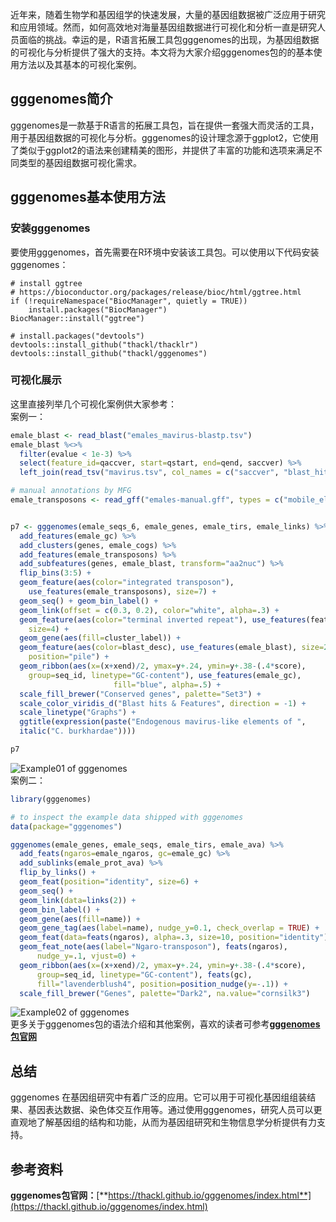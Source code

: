 近年来，随着生物学和基因组学的快速发展，大量的基因组数据被广泛应用于研究和应用领域。然而，如何高效地对海量基因组数据进行可视化和分析一直是研究人员面临的挑战。幸运的是，R语言拓展工具包gggenomes的出现，为基因组数据的可视化与分析提供了强大的支持。本文将为大家介绍gggenomes包的的基本使用方法以及其基本的可视化案例。
<a name="gCWxt"></a>
## gggenomes简介
gggenomes是一款基于R语言的拓展工具包，旨在提供一套强大而灵活的工具，用于基因组数据的可视化与分析。gggenomes的设计理念源于ggplot2，它使用了类似于ggplot2的语法来创建精美的图形，并提供了丰富的功能和选项来满足不同类型的基因组数据可视化需求。
<a name="uMvhd"></a>
## gggenomes基本使用方法
<a name="YmVMA"></a>
### 安装gggenomes
要使用gggenomes，首先需要在R环境中安装该工具包。可以使用以下代码安装gggenomes：
```
# install ggtree
# https://bioconductor.org/packages/release/bioc/html/ggtree.html
if (!requireNamespace("BiocManager", quietly = TRUE))
    install.packages("BiocManager")
BiocManager::install("ggtree")

# install.packages("devtools")
devtools::install_github("thackl/thacklr")
devtools::install_github("thackl/gggenomes")
```
<a name="amhST"></a>
### 可视化展示
这里直接列举几个可视化案例供大家参考：<br />案例一：
```r
emale_blast <- read_blast("emales_mavirus-blastp.tsv")
emale_blast %<>%
  filter(evalue < 1e-3) %>%
  select(feature_id=qaccver, start=qstart, end=qend, saccver) %>%
  left_join(read_tsv("mavirus.tsv", col_names = c("saccver", "blast_hit", "blast_desc")))

# manual annotations by MFG
emale_transposons <- read_gff("emales-manual.gff", types = c("mobile_element"))


p7 <- gggenomes(emale_seqs_6, emale_genes, emale_tirs, emale_links) %>%
  add_features(emale_gc) %>%
  add_clusters(genes, emale_cogs) %>%
  add_features(emale_transposons) %>%
  add_subfeatures(genes, emale_blast, transform="aa2nuc") %>%
  flip_bins(3:5) +
  geom_feature(aes(color="integrated transposon"),
    use_features(emale_transposons), size=7) +
  geom_seq() + geom_bin_label() +
  geom_link(offset = c(0.3, 0.2), color="white", alpha=.3) +
  geom_feature(aes(color="terminal inverted repeat"), use_features(features),
    size=4) +
  geom_gene(aes(fill=cluster_label)) +
  geom_feature(aes(color=blast_desc), use_features(emale_blast), size=2,
    position="pile") + 
  geom_ribbon(aes(x=(x+xend)/2, ymax=y+.24, ymin=y+.38-(.4*score),
    group=seq_id, linetype="GC-content"), use_features(emale_gc),
                       fill="blue", alpha=.5) +
  scale_fill_brewer("Conserved genes", palette="Set3") +
  scale_color_viridis_d("Blast hits & Features", direction = -1) +
  scale_linetype("Graphs") +
  ggtitle(expression(paste("Endogenous mavirus-like elements of ",
  italic("C. burkhardae"))))

p7
```
![Example01 of gggenomes](https://cdn.nlark.com/yuque/0/2023/png/396745/1689002350643-dbe558b5-1ab7-43a9-9b75-65e029c92fd8.png#averageHue=%23f5f4f3&clientId=ufccd98f0-178e-4&from=paste&id=u253b64d4&originHeight=480&originWidth=1080&originalType=url&ratio=2.5&rotation=0&showTitle=true&status=done&style=none&taskId=ub6f26ac8-9703-4646-b346-2b235a76a68&title=Example01%20of%20gggenomes "Example01 of gggenomes")<br />案例二：
```r
library(gggenomes)

# to inspect the example data shipped with gggenomes
data(package="gggenomes")

gggenomes(emale_genes, emale_seqs, emale_tirs, emale_ava) %>%
  add_feats(ngaros=emale_ngaros, gc=emale_gc) %>%
  add_sublinks(emale_prot_ava) %>%
  flip_by_links() +
  geom_feat(position="identity", size=6) +
  geom_seq() +
  geom_link(data=links(2)) +
  geom_bin_label() +
  geom_gene(aes(fill=name)) +
  geom_gene_tag(aes(label=name), nudge_y=0.1, check_overlap = TRUE) +
  geom_feat(data=feats(ngaros), alpha=.3, size=10, position="identity") +
  geom_feat_note(aes(label="Ngaro-transposon"), feats(ngaros),
      nudge_y=.1, vjust=0) +
  geom_ribbon(aes(x=(x+xend)/2, ymax=y+.24, ymin=y+.38-(.4*score),
      group=seq_id, linetype="GC-content"), feats(gc),
      fill="lavenderblush4", position=position_nudge(y=-.1)) +
  scale_fill_brewer("Genes", palette="Dark2", na.value="cornsilk3")
```
![Example02 of gggenomes](https://cdn.nlark.com/yuque/0/2023/png/396745/1689002350668-6cff44a0-0f01-43ca-9de7-1ac37b62710b.png#averageHue=%23f2f1ef&clientId=ufccd98f0-178e-4&from=paste&id=u63f3f97b&originHeight=432&originWidth=1080&originalType=url&ratio=2.5&rotation=0&showTitle=true&status=done&style=none&taskId=ub5811b88-ee2e-46f5-a28a-d6983a4c9c6&title=Example02%20of%20gggenomes "Example02 of gggenomes")<br />更多关于gggenomes包的语法介绍和其他案例，喜欢的读者可参考[**gggenomes包官网**](https://thackl.github.io/gggenomes/index.html)
<a name="BVXZN"></a>
## 总结
gggenomes 在基因组研究中有着广泛的应用。它可以用于可视化基因组组装结果、基因表达数据、染色体交互作用等。通过使用gggenomes，研究人员可以更直观地了解基因组的结构和功能，从而为基因组研究和生物信息学分析提供有力支持。
<a name="Q6Pdz"></a>
## 参考资料
**gggenomes包官网：**[**https://thackl.github.io/gggenomes/index.html**](https://thackl.github.io/gggenomes/index.html)
